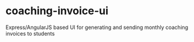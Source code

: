 # coaching-invoice-ui
Express/AngularJS based UI for generating and sending monthly coaching invoices to students
